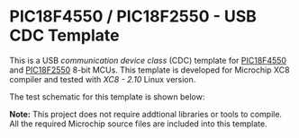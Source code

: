 # PIC18F4550 / PIC18F2550 - USB CDC Template

This is a USB *communication device class* (CDC) template for [PIC18F4550](https://www.microchip.com/wwwproducts/en/PIC18F4550) and [PIC18F2550](https://www.microchip.com/wwwproducts/en/PIC18F2550) 8-bit MCUs. This template is developed for Microchip XC8 compiler and tested with *XC8 - 2.10* Linux version.

The test schematic for this template is shown below:

**Note:** This project does not require addtional libraries or tools to compile. All the required Microchip source files are included into this template.

